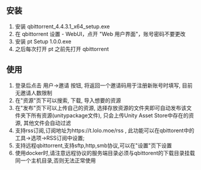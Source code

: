 ## 安装
1. 安装 qbittorrent_4.4.3.1_x64_setup.exe
2. 在 qbittorrent 设置 - WebUI，点开 "Web 用户界面"，账号密码不要更改
3. 安装 pt Setup 1.0.0.exe
4. 之后每次打开 pt 之前先打开 qbittorrent

## 使用
1. 登录后点击 用户->邀请 按钮, 将返回一个邀请码用于注册新账号时填写, 目前无邀请人数限制
2. 在"资源"页下可以搜索, 下载, 导入想要的资源
3. 在"发布"页下可以上传自己的资源, 选择存放资源的文件夹即可自动发布该文件夹下所有资源(unitypackage文件), 只会上传Unity Asset Store中存在的资源, 其他文件会自动过滤
4. 支持rss订阅,订阅地址为https://t.lolo.moe/rss , 此功能可以在qbittorent中的工具->选项->RSS订阅中设置;
5. 支持远程qbittorrent,支持sftp,http,smb协议,可以在"设置"页下设置
6. 使用docker时,请注意远程协议的服务端目录必须与qbittorent的下载目录挂载同一个主机目录,否则无法正常使用
